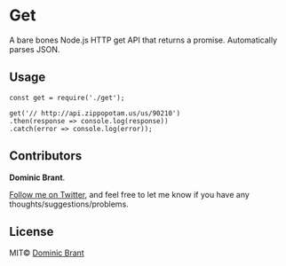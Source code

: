 # Get

A bare bones Node.js HTTP get API that returns a promise. Automatically parses JSON.

## Usage

```
const get = require('./get');

get('// http://api.zippopotam.us/us/90210')
.then(response => console.log(response))
.catch(error => console.log(error));
```

## Contributors

**Dominic Brant**.

[Follow me on Twitter](https://twitter.com/dombrant), and feel free to let me know if you have any thoughts/suggestions/problems.

## License

MIT© [Dominic Brant](http://dombrant.com)
